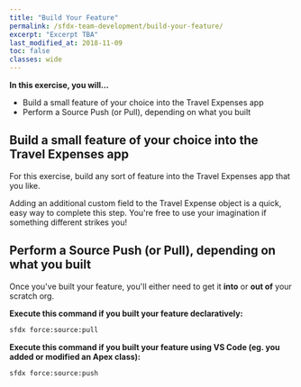 ```yaml
---
title: "Build Your Feature"
permalink: /sfdx-team-development/build-your-feature/
excerpt: "Excerpt TBA"
last_modified_at: 2018-11-09
toc: false
classes: wide
---
```


**In this exercise, you will...**

* Build a small feature of your choice into the Travel Expenses app
* Perform a Source Push (or Pull), depending on what you built

## Build a small feature of your choice into the Travel Expenses app
For this exercise, build any sort of feature into the Travel Expenses app that you like.

Adding an additional custom field to the Travel Expense object is a quick, easy way to complete this step.  You're free to use your imagination if something different strikes you!

## Perform a Source Push (or Pull), depending on what you built
Once you've built your feature, you'll either need to get it **into** or **out of** your scratch org.

**Execute this command if you built your feature declaratively:**
```bash
sfdx force:source:pull
```

**Execute this command if you built your feature using VS Code (eg. you added or modified an Apex class):**
```bash
sfdx force:source:push
```

<!--
**After executing the above, your terminal should look something like this:**
{% include figure image_path="/assets/images/W01_U05_vscode-convert-mdapi-source-results.png" alt="" caption="" %}
-->

